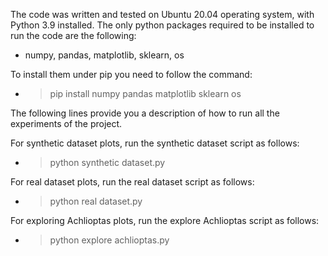The code was written and tested on Ubuntu 20.04 operating system, with
Python 3.9 installed. The only python packages required to be installed to 
run the code are the following:
* numpy, pandas, matplotlib, sklearn, os 


To install them under pip you need to follow the command:
* > pip install numpy pandas matplotlib sklearn os


The following lines provide you a description of how to run all the experiments of the project.

For synthetic dataset plots, run the synthetic dataset script as follows: 
* > python synthetic dataset.py

For real dataset plots, run the real dataset script as follows: 
* > python real dataset.py

For exploring Achlioptas plots, run the explore Achlioptas script as follows: 
* > python explore achlioptas.py
